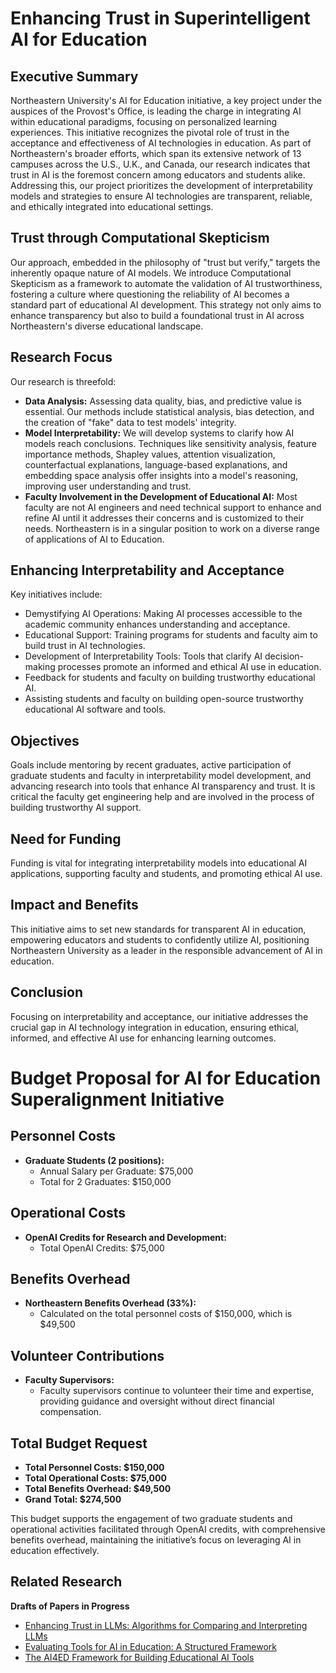 # Enhancing Trust in Superintelligent AI for Education

## Executive Summary
Northeastern University's AI for Education initiative, a key project under the auspices of the Provost's Office, is leading the charge in integrating AI within educational paradigms, focusing on personalized learning experiences. This initiative recognizes the pivotal role of trust in the acceptance and effectiveness of AI technologies in education. As part of Northeastern's broader efforts, which span its extensive network of 13 campuses across the U.S., U.K., and Canada, our research indicates that trust in AI is the foremost concern among educators and students alike. Addressing this, our project prioritizes the development of interpretability models and strategies to ensure AI technologies are transparent, reliable, and ethically integrated into educational settings.

## Trust through Computational Skepticism
Our approach, embedded in the philosophy of "trust but verify," targets the inherently opaque nature of AI models. We introduce Computational Skepticism as a framework to automate the validation of AI trustworthiness, fostering a culture where questioning the reliability of AI becomes a standard part of educational AI development. This strategy not only aims to enhance transparency but also to build a foundational trust in AI across Northeastern's diverse educational landscape.

## Research Focus
Our research is threefold:
- **Data Analysis:** Assessing data quality, bias, and predictive value is essential. Our methods include statistical analysis, bias detection, and the creation of "fake" data to test models' integrity.
- **Model Interpretability:** We will develop systems to clarify how AI models reach conclusions. Techniques like sensitivity analysis, feature importance methods, Shapley values, attention visualization, counterfactual explanations, language-based explanations, and embedding space analysis offer insights into a model's reasoning, improving user understanding and trust.
- **Faculty Involvement in the Development of Educational AI:** Most faculty are not AI engineers and need technical support to enhance and refine AI until it addresses their concerns and is customized to their needs. Northeastern is in a singular position to work on a diverse range of applications of AI to Education.

## Enhancing Interpretability and Acceptance
Key initiatives include:
- Demystifying AI Operations: Making AI processes accessible to the academic community enhances understanding and acceptance.
- Educational Support: Training programs for students and faculty aim to build trust in AI technologies.
- Development of Interpretability Tools: Tools that clarify AI decision-making processes promote an informed and ethical AI use in education.
- Feedback for students and faculty on building trustworthy educational AI.
- Assisting students and faculty on building open-source trustworthy educational AI software and tools.

## Objectives
Goals include mentoring by recent graduates, active participation of graduate students and faculty in interpretability model development, and advancing research into tools that enhance AI transparency and trust. It is critical the faculty get engineering help and are involved in the process of building trustworthy AI support.

## Need for Funding
Funding is vital for integrating interpretability models into educational AI applications, supporting faculty and students, and promoting ethical AI use.

## Impact and Benefits
This initiative aims to set new standards for transparent AI in education, empowering educators and students to confidently utilize AI, positioning Northeastern University as a leader in the responsible advancement of AI in education.

## Conclusion
Focusing on interpretability and acceptance, our initiative addresses the crucial gap in AI technology integration in education, ensuring ethical, informed, and effective AI use for enhancing learning outcomes.

# Budget Proposal for AI for Education Superalignment Initiative

## Personnel Costs
- **Graduate Students (2 positions):**
  - Annual Salary per Graduate: $75,000
  - Total for 2 Graduates: $150,000

## Operational Costs
- **OpenAI Credits for Research and Development:**
  - Total OpenAI Credits: $75,000

## Benefits Overhead
- **Northeastern Benefits Overhead (33%):**
  - Calculated on the total personnel costs of $150,000, which is $49,500

## Volunteer Contributions
- **Faculty Supervisors:**
  - Faculty supervisors continue to volunteer their time and expertise, providing guidance and oversight without direct financial compensation.

## Total Budget Request
- **Total Personnel Costs: $150,000**
- **Total Operational Costs: $75,000**
- **Total Benefits Overhead: $49,500**
- **Grand Total: $274,500**

This budget supports the engagement of two graduate students and operational activities facilitated through OpenAI credits, with comprehensive benefits overhead, maintaining the initiative’s focus on leveraging AI in education effectively.


## Related Research

**Drafts of Papers in Progress**

* [Enhancing Trust in LLMs: Algorithms for Comparing and Interpreting LLMs](https://github.com/nikbearbrown/AI4ED/blob/main/Papers/Enhancing_Trust_in_LLMs__Algorithms_and_Visualization_for_Comparing_and_Interpreting_LLMs.md)     
* [Evaluating Tools for AI in Education: A Structured Framework](https://github.com/nikbearbrown/AI4ED/blob/main/Papers/Evaluating_Tools_for_AI_in_Education__A_Structured_Framework.md)
* [The AI4ED Framework for Building Educational AI Tools](https://github.com/nikbearbrown/AI4ED/blob/main/Papers/The_AI4ED_Framework_for_Building_Educational_AI_Tools.md)
  
